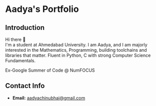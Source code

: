 # Aadya's Portfolio

## Introduction
Hi there 👋  
I'm a student at Ahmedabad University.
I am Aadya, and I am majorly interested in the Mathematics, Programming, building toolchains and libraries that matter.
Fluent in Python, C with strong Computer Science Fundamentals.

Ex-Google Summer of Code @ NumFOCUS

## Contact Info
- **Email:** [aadyachinubhai@gmail.com](mailto:aadyachinubhai@gmail.com)

